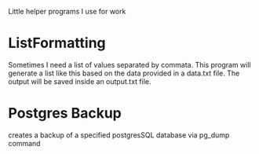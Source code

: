 Little helper programs I use for work

# ListFormatting
Sometimes I need a list of values separated by commata.
This program will generate a list like this based on the data provided in a data.txt file.
The output will be saved inside an output.txt file.

# Postgres Backup
creates a backup of a specified postgresSQL database via pg_dump command
